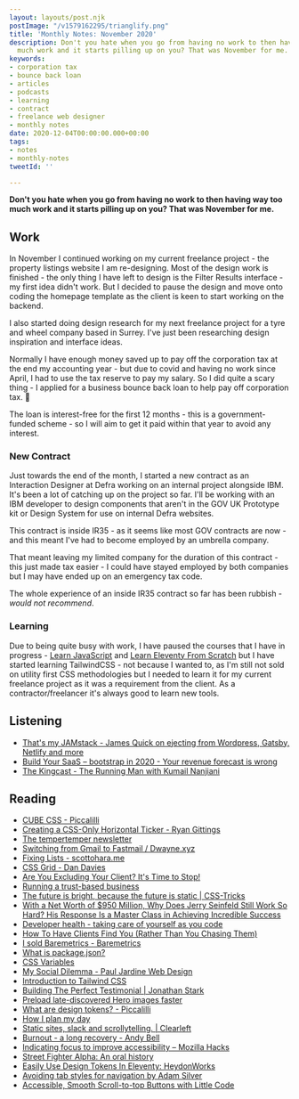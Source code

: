 ```yaml
---
layout: layouts/post.njk
postImage: "/v1579162295/trianglify.png"
title: 'Monthly Notes: November 2020'
description: Don't you hate when you go from having no work to then having way too
  much work and it starts pilling up on you? That was November for me.
keywords:
- corporation tax
- bounce back loan
- articles
- podcasts
- learning
- contract
- freelance web designer
- monthly notes
date: 2020-12-04T00:00:00.000+00:00
tags:
- notes
- monthly-notes
tweetId: ''

---
```

**Don't you hate when you go from having no work to then having way too much work and it starts pilling up on you? That was November for me.**

## Work

In November I continued working on my current freelance project - the property listings website I am re-designing. Most of the design work is finished - the only thing I have left to design is the Filter Results interface - my first idea didn't work. But I decided to pause the design and move onto coding the homepage template as the client is keen to start working on the backend.

I also started doing design research for my next freelance project for a tyre and wheel company based in Surrey. I've just been researching design inspiration and interface ideas.

Normally I have enough money saved up to pay off the corporation tax at the end my accounting year - but due to covid and having no work since April, I had to use the tax reserve to pay my salary. So I did quite a scary thing - I applied for a business bounce back loan to help pay off corporation tax. 😬

The loan is interest-free for the first 12 months - this is a government-funded scheme - so I will aim to get it paid within that year to avoid any interest.

### New Contract

Just towards the end of the month, I started a new contract as an Interaction Designer at Defra working on an internal project alongside IBM. It's been a lot of catching up on the project so far. I'll be working with an IBM developer to design components that aren't in the GOV UK Prototype kit or Design System for use on internal Defra websites.

This contract is inside IR35 - as it seems like most GOV contracts are now - and this meant I've had to become employed by an umbrella company.

That meant leaving my limited company for the duration of this contract - this just made tax easier - I could have stayed employed by both companies but I may have ended up on an emergency tax code.

The whole experience of an inside IR35 contract so far has been rubbish - _would not recommend_.

### Learning

Due to being quite busy with work, I have paused the courses that I have in progress - [Learn JavaScript](https://www.learnjavascript.today) and [Learn Eleventy From Scratch](https://piccalil.li/course/learn-eleventy-from-scratch/) but I have started learning TailwindCSS - not because I wanted to, as I'm still not sold on utility first CSS methodologies but I needed to learn it for my current freelance project as it was a requirement from the client. As a contractor/freelancer it's always good to learn new tools.

## Listening

* [That's my JAMstack - James Quick on ejecting from Wordpress, Gatsby, Netlify and more](https://thatsmyjamstack.com/episodes/james-quick/)
* [Build Your SaaS – bootstrap in 2020 - Your revenue forecast is wrong](https://saas.transistor.fm/episodes/your-revenue-forecast-is-wrong)
* [The Kingcast - The Running Man with Kumail Nanjiani](https://radiopublic.com/the-kingcast-G2p2kv/s1!aef36)

## Reading

* [CUBE CSS - Piccalilli](https://piccalil.li/blog/cube-css/ "CUBE CSS - Piccalilli")
* [Creating a CSS-Only Horizontal Ticker - Ryan Gittings](https://www.ryangittings.co.uk/blog/pure-css-ticker/ "Creating a CSS-Only Horizontal Ticker - Ryan Gittings")
* [The tempertemper newsletter](https://www.tempertemper.net/blog/the-tempertemper-newsletter.html "The tempertemper newsletter")
* [Switching from Gmail to Fastmail / Dwayne.xyz](https://dwayne.xyz "Switching from Gmail to Fastmail / Dwayne.xyz")
* [Fixing Lists - scottohara.me](https://www.scottohara.me/blog/2019/01/12/lists-and-safari.html "Fixing Lists - scottohara.me")
* [CSS Grid - Dan Davies](https://www.dan-davies.co.uk/css-grid "CSS Grid - Dan Davies")
* [Are You Excluding Your Client? It's Time to Stop!](https://boagworld.com/working-in-web/client-management/ "Are You Excluding Your Client? It's Time to Stop!")
* [Running a trust-based business](https://gomakethings.com/running-a-trust-based-business/ "Running a trust-based business")
* [The future is bright, because the future is static | CSS-Tricks](https://css-tricks.com/the-future-is-bright-because-the-future-is-static/ "The future is bright, because the future is static | CSS-Tricks")
* [With a Net Worth of $950 Million, Why Does Jerry Seinfeld Still Work So Hard? His Response Is a Master Class in Achieving Incredible Success](https://www.inc.com/jeff-haden/with-a-net-worth-of-950-million-why-is-jerry-seinfeld-still-grinding-his-response-is-a-master-class-in-achieving-incredible-and-lasting-success.html "With a Net Worth of $950 Million, Why Does Jerry Seinfeld Still Work So Hard? His Response Is a Master Class in Achieving Incredible Success")
* [Developer health - taking care of yourself as you code](https://dev.to/christopherkade/developer-health-taking-care-of-yourself-as-you-code-1hh1 "Developer health - taking care of yourself as you code")
* [How To Have Clients Find You (Rather Than You Chasing Them)](https://www.wisecashhq.com/blog/how-to-have-clients-find-you-rather-than-you-chasing-them "How To Have Clients Find You (Rather Than You Chasing Them)")
* [I sold Baremetrics - Baremetrics](https://baremetrics.com/blog/i-sold-baremetrics "I sold Baremetrics - Baremetrics")
* [What is package.json?](https://mrqwest.co.uk/blog/what-is-package-json-11ty/ "What is package.json?")
* [CSS Variables](https://mrqwest.co.uk/blog/css-variables/ "CSS Variables")
* [My Social Dilemma - Paul Jardine Web Design](https://pauljardine.co.uk/blog/my-social-dilemma/ "My Social Dilemma - Paul Jardine Web Design")
* [Introduction to Tailwind CSS](https://www.digitalocean.com/community/tutorials/css-tailwind-css "Introduction to Tailwind CSS")
* [Building The Perfect Testimonial | Jonathan Stark](https://jonathanstark.com/building-the-perfect-testimonial "Building The Perfect Testimonial | Jonathan Stark")
* [Preload late-discovered Hero images faster](https://addyosmani.com/blog/preload-hero-images/ "Preload late-discovered Hero images faster")
* [What are design tokens? - Piccalilli](https://piccalil.li/tutorial/what-are-design-tokens/ "What are design tokens? - Piccalilli")
* [How I plan my day](https://officeofwilson.medium.com/how-i-plan-my-day-9b487703ef5b "How I plan my day")
* [Static sites, slack and scrollytelling. | Clearleft](https://clearleft.com/posts/static-sites-slack-and-scrollytelling "Static sites, slack and scrollytelling. | Clearleft")
* [Burnout - a long recovery - Andy Bell](https://archive.hankchizljaw.com/wrote/burnout-a-long-recovery/ "Burnout - a long recovery - Andy Bell")
* [Indicating focus to improve accessibility – Mozilla Hacks](https://hacks.mozilla.org/2019/06/indicating-focus-to-improve-accessibility/ "Indicating focus to improve accessibility – Mozilla Hacks")
* [Street Fighter Alpha: An oral history](https://daverupert.com/2020/11/street-fighter-alpha/ "Street Fighter Alpha: An oral history")
* [Easily Use Design Tokens In Eleventy: HeydonWorks](https://heydonworks.com/article/design-tokens-in-eleventy/ "Easily Use Design Tokens In Eleventy: HeydonWorks")
* [Avoiding tab styles for navigation by Adam Silver](https://adamsilver.io/blog/avoiding-tab-styles-for-navigation/ "Avoiding tab styles for navigation by Adam Silver")
* [Accessible, Smooth Scroll-to-top Buttons with Little Code](https://ashleemboyer.com/blog/accessible-smooth-scroll-to-top-buttons-with-little-code "Accessible, Smooth Scroll-to-top Buttons with Little Code")
